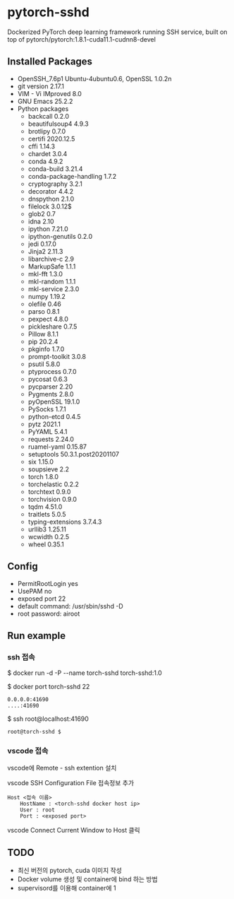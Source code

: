 # pytorch-sshd

Dockerized PyTorch deep learning framework running SSH service, built on top of pytorch/pytorch:1.8.1-cuda11.1-cudnn8-devel

## Installed Packages

* OpenSSH_7.6p1 Ubuntu-4ubuntu0.6, OpenSSL 1.0.2n
* git version 2.17.1
* VIM - Vi IMproved 8.0
* GNU Emacs 25.2.2
* Python packages
  * backcall               0.2.0
  * beautifulsoup4         4.9.3
  * brotlipy               0.7.0
  * certifi                2020.12.5
  * cffi                   1.14.3
  * chardet                3.0.4
  * conda                  4.9.2
  * conda-build            3.21.4
  * conda-package-handling 1.7.2
  * cryptography           3.2.1
  * decorator              4.4.2
  * dnspython              2.1.0
  * filelock               3.0.12$
  * glob2                  0.7
  * idna                   2.10
  * ipython                7.21.0
  * ipython-genutils       0.2.0
  * jedi                   0.17.0
  * Jinja2                 2.11.3
  * libarchive-c           2.9
  * MarkupSafe             1.1.1
  * mkl-fft                1.3.0
  * mkl-random             1.1.1
  * mkl-service            2.3.0
  * numpy                  1.19.2
  * olefile                0.46
  * parso                  0.8.1
  * pexpect                4.8.0
  * pickleshare            0.7.5
  * Pillow                 8.1.1
  * pip                    20.2.4
  * pkginfo                1.7.0
  * prompt-toolkit         3.0.8
  * psutil                 5.8.0
  * ptyprocess             0.7.0
  * pycosat                0.6.3
  * pycparser              2.20
  * Pygments               2.8.0
  * pyOpenSSL              19.1.0
  * PySocks                1.7.1
  * python-etcd            0.4.5
  * pytz                   2021.1
  * PyYAML                 5.4.1
  * requests               2.24.0
  * ruamel-yaml            0.15.87
  * setuptools             50.3.1.post20201107
  * six                    1.15.0
  * soupsieve              2.2
  * torch                  1.8.0
  * torchelastic           0.2.2
  * torchtext              0.9.0
  * torchvision            0.9.0
  * tqdm                   4.51.0
  * traitlets              5.0.5
  * typing-extensions      3.7.4.3
  * urllib3                1.25.11
  * wcwidth                0.2.5
  * wheel                  0.35.1

## Config

* PermitRootLogin yes
* UsePAM no
* exposed port 22
* default command: /usr/sbin/sshd -D
* root password: airoot

## Run example

### ssh 접속

\$ docker run -d -P --name torch-sshd torch-sshd:1.0

\$ docker port torch-sshd 22

    0.0.0.0:41690
    ....:41690
\$ ssh root@localhost:41690

    root@torch-sshd $

### vscode 접속

vscode에 Remote - ssh extention 설치

vscode SSH Configuration File 접속정보 추가

    Host <접속 이름>
        HostName : <torch-sshd docker host ip>
        User : root
        Port : <exposed port>

vscode Connect Current Window to Host 클릭

## TODO

* 최신 버전의 pytorch, cuda 이미지 작성
* Docker volume 생성 및 container에 bind 하는 방법
* supervisord를 이용해 container에 1
